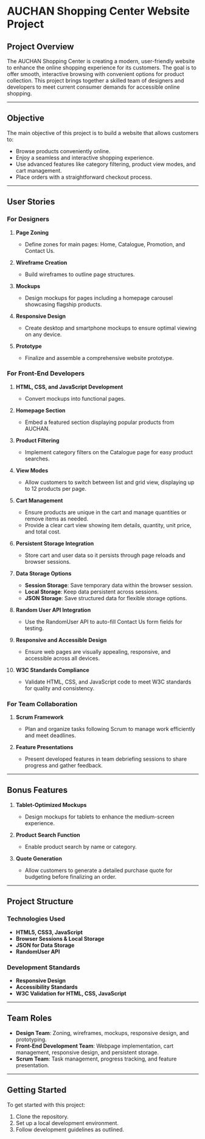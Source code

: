 # AUCHAN Shopping Center Website Project

## Project Overview

The AUCHAN Shopping Center is creating a modern, user-friendly website to enhance the online shopping experience for its customers. The goal is to offer smooth, interactive browsing with convenient options for product collection. This project brings together a skilled team of designers and developers to meet current consumer demands for accessible online shopping.

---

## Objective

The main objective of this project is to build a website that allows customers to:

- Browse products conveniently online.
- Enjoy a seamless and interactive shopping experience.
- Use advanced features like category filtering, product view modes, and cart management.
- Place orders with a straightforward checkout process.

---

## User Stories

### For Designers

1. **Page Zoning**  
   - Define zones for main pages: Home, Catalogue, Promotion, and Contact Us.
   
2. **Wireframe Creation**  
   - Build wireframes to outline page structures.

3. **Mockups**  
   - Design mockups for pages including a homepage carousel showcasing flagship products.
   
4. **Responsive Design**  
   - Create desktop and smartphone mockups to ensure optimal viewing on any device.
   
5. **Prototype**  
   - Finalize and assemble a comprehensive website prototype.

### For Front-End Developers

1. **HTML, CSS, and JavaScript Development**  
   - Convert mockups into functional pages.
   
2. **Homepage Section**  
   - Embed a featured section displaying popular products from AUCHAN.

3. **Product Filtering**  
   - Implement category filters on the Catalogue page for easy product searches.

4. **View Modes**  
   - Allow customers to switch between list and grid view, displaying up to 12 products per page.

5. **Cart Management**  
   - Ensure products are unique in the cart and manage quantities or remove items as needed.
   - Provide a clear cart view showing item details, quantity, unit price, and total cost.

6. **Persistent Storage Integration**  
   - Store cart and user data so it persists through page reloads and browser sessions.

7. **Data Storage Options**
   - **Session Storage**: Save temporary data within the browser session.
   - **Local Storage**: Keep data persistent across sessions.
   - **JSON Storage**: Save structured data for flexible storage options.

8. **Random User API Integration**  
   - Use the RandomUser API to auto-fill Contact Us form fields for testing.

9. **Responsive and Accessible Design**  
   - Ensure web pages are visually appealing, responsive, and accessible across all devices.

10. **W3C Standards Compliance**  
    - Validate HTML, CSS, and JavaScript code to meet W3C standards for quality and consistency.

### For Team Collaboration

1. **Scrum Framework**  
   - Plan and organize tasks following Scrum to manage work efficiently and meet deadlines.

2. **Feature Presentations**  
   - Present developed features in team debriefing sessions to share progress and gather feedback.

---

## Bonus Features

1. **Tablet-Optimized Mockups**  
   - Design mockups for tablets to enhance the medium-screen experience.

2. **Product Search Function**  
   - Enable product search by name or category.

3. **Quote Generation**  
   - Allow customers to generate a detailed purchase quote for budgeting before finalizing an order.

---

## Project Structure

### Technologies Used

- **HTML5, CSS3, JavaScript**
- **Browser Sessions & Local Storage**
- **JSON for Data Storage**
- **RandomUser API**

### Development Standards

- **Responsive Design**
- **Accessibility Standards**
- **W3C Validation for HTML, CSS, JavaScript**

---

## Team Roles

- **Design Team**: Zoning, wireframes, mockups, responsive design, and prototyping.
- **Front-End Development Team**: Webpage implementation, cart management, responsive design, and persistent storage.
- **Scrum Team**: Task management, progress tracking, and feature presentation.

---

## Getting Started

To get started with this project:

1. Clone the repository.
2. Set up a local development environment.
3. Follow development guidelines as outlined.

